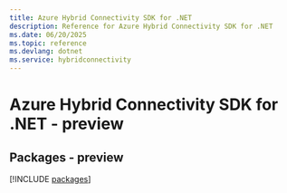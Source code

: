```yaml
---
title: Azure Hybrid Connectivity SDK for .NET
description: Reference for Azure Hybrid Connectivity SDK for .NET
ms.date: 06/20/2025
ms.topic: reference
ms.devlang: dotnet
ms.service: hybridconnectivity
---
```

# Azure Hybrid Connectivity SDK for .NET - preview
## Packages - preview
[!INCLUDE [packages](hybrid-connectivity-index.md)]
